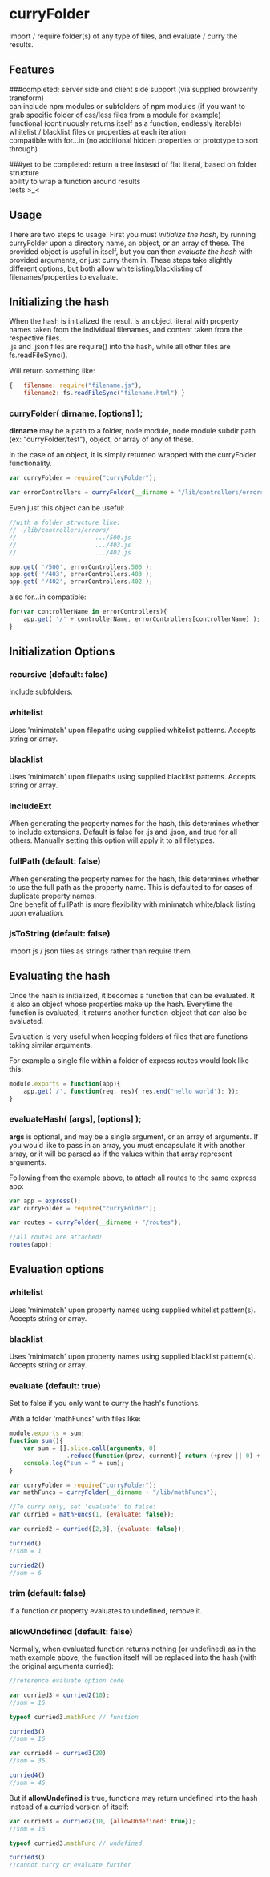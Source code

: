 # curryFolder

Import / require folder(s) of any type of files, and evaluate / curry the results.

## Features

###completed:
server side and client side support (via supplied browserify transform)  
can include npm modules or subfolders of npm modules (if you want to grab specific folder of css/less files from a module for example)  
functional (continuously returns itself as a function, endlessly iterable)  
whitelist / blacklist files or properties at each iteration  
compatible with for...in (no additional hidden properties or prototype to sort through)

###yet to be completed:
return a tree instead of flat literal, based on folder structure  
ability to wrap a function around results  
tests >_<

## Usage

There are two steps to usage.  First you must *initialize the hash*, by running curryFolder upon a directory name, an object, or an array of these.  The provided object is useful in itself, but you can then *evaluate the hash* with provided arguments, or just curry them in.  These steps take slightly different options, but both allow whitelisting/blacklisting of filenames/properties to evaluate.

## Initializing the hash

When the hash is initialized the result is an object literal with property names taken from the individual filenames, and content taken from the respective files.  
.js and .json files are require() into the hash, while all other files are fs.readFileSync().  

Will return something like:
```javascript
{ 	filename: require("filename.js"), 
	filename2: fs.readFileSync("filename.html") }
```

### curryFolder( dirname, [options] );

**dirname** may be a path to a folder, node module, node module subdir path (ex: "curryFolder/test"), object, or array of any of these.

In the case of an object, it is simply returned wrapped with the curryFolder functionality.

```javascript
var curryFolder = require("curryFolder");

var errorControllers = curryFolder(__dirname + "/lib/controllers/errors");
```

Even just this object can be useful:
```javascript
//with a folder structure like:
// ~/lib/controllers/errors/
//                      .../500.js
//                      .../403.js
//                      .../402.js

app.get( '/500', errorControllers.500 );
app.get( '/403', errorControllers.403 );
app.get( '/402', errorControllers.402 );
```

also for...in compatible:
```javascript
for(var controllerName in errorControllers){
	app.get( '/' + controllerName, errorControllers[controllerName] );
}
```

## Initialization Options

### recursive (default: false) 

Include subfolders.

### whitelist

Uses 'minimatch' upon filepaths using supplied whitelist patterns.  Accepts string or array.

### blacklist

Uses 'minimatch' upon filepaths using supplied blacklist patterns.  Accepts string or array.

### includeExt

When generating the property names for the hash, this determines whether to include extensions.  Default is false for .js and .json, and true for all others.  Manually setting this option will apply it to all filetypes.

### fullPath (default: false)

When generating the property names for the hash, this determines whether to use the full path as the property name.  This is defaulted to for cases of duplicate property names.  
One benefit of fullPath is more flexibility with minimatch white/black listing upon evaluation.

### jsToString (default: false)

Import js / json files as strings rather than require them.

## Evaluating the hash

Once the hash is initialized, it becomes a function that can be evaluated.  It is also an object whose properties make up the hash.  Everytime the function is evaluated, it returns another function-object that can also be evaluated.

Evaluation is very useful when keeping folders of files that are functions taking similar arguments.  

For example a single file within a folder of express routes would look like this:
```javascript
module.exports = function(app){
	app.get('/', function(req, res){ res.end("hello world"); });
}
```

### evaluateHash( [args], [options] );

**args** is optional, and may be a single argument, or an array of arguments.  If you would like to pass in an array, you must encapsulate it with another array, or it will be parsed as if the values within that array represent arguments.

Following from the example above, to attach all routes to the same express app:
```javascript
var app = express();
var curryFolder = require("curryFolder");

var routes = curryFolder(__dirname + "/routes");

//all routes are attached!
routes(app);
```

## Evaluation options

### whitelist

Uses 'minimatch' upon property names using supplied whitelist pattern(s).  Accepts string or array.

### blacklist

Uses 'minimatch' upon property names using supplied blacklist pattern(s).  Accepts string or array.

### evaluate (default: true)

Set to false if you only want to curry the hash's functions.

With a folder 'mathFuncs' with files like:
```javascript
module.exports = sum;
function sum(){
	var sum = [].slice.call(arguments, 0)
				.reduce(function(prev, current){ return (+prev || 0) + (+current || 0); });
	console.log("sum = " + sum);
}
```

```javascript
var curryFolder = require("curryFolder");
var mathFuncs = curryFolder(__dirname + "/lib/mathFuncs");

//To curry only, set 'evaluate' to false:
var curried = mathFuncs(1, {evaluate: false});

var curried2 = curried([2,3], {evaluate: false});

curried()
//sum = 1

curried2()
//sum = 6
```

### trim (default: false)

If a function or property evaluates to undefined, remove it.

### allowUndefined (default: false)

Normally, when evaluated function returns nothing (or undefined) as in the math example above, the function itself will be replaced into the hash (with the original arguments curried):

```javascript
//reference evaluate option code

var curried3 = curried2(10);
//sum = 16

typeof curried3.mathFunc // function

curried3()
//sum = 16

var curried4 = curried3(20)
//sum = 36

curried4()
//sum = 46
```

But if **allowUndefined** is true, functions may return undefined into the hash instead of a curried version of itself:

```javascript
var curried3 = curried2(10, {allowUndefined: true});
//sum = 16

typeof curried3.mathFunc // undefined

curried3()
//cannot curry or evaluate further
```
